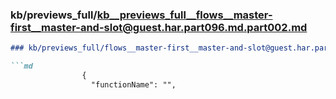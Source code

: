 ### kb/previews_full/kb__previews_full__flows__master-first__master-and-slot@guest.har.part096.md.part002.md

```md
### kb/previews_full/flows__master-first__master-and-slot@guest.har.part096.md (part 002)

```md
                {
                  "functionName": "",
             
```

```

```
